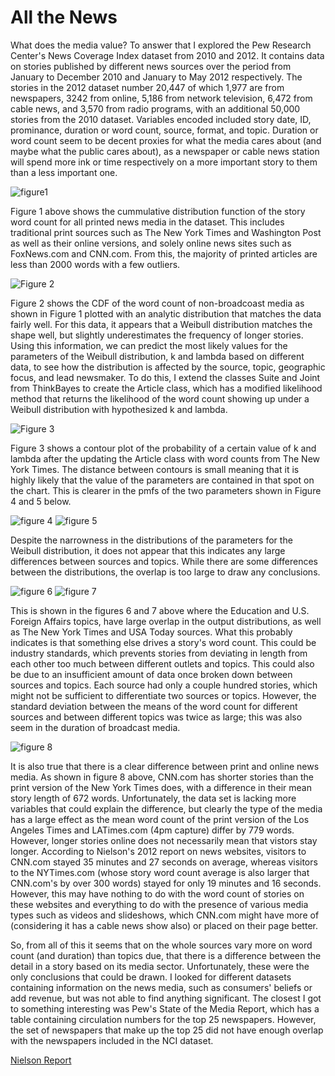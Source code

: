 All the News
=========

What does the media value? To answer that I explored the Pew Research Center's News Coverage Index dataset from 2010 and 2012. It contains data on stories published by different news sources over the period from January to December 2010 and January to May 2012 respectively. The stories in the 2012 dataset number 20,447 of which 1,977 are from newspapers, 3242 from online, 5,186 from network television, 6,472 from cable news, and 3,570 from radio programs, with an additional 50,000 stories from the 2010 dataset. Variables encoded included story date, ID, prominance, duration or word count, source, format, and topic. Duration or word count seem to be decent proxies for what the media cares about (and maybe what the public cares about), as a newspaper or cable news station will spend more ink or time respectively on a more important story to them than a less important one. 

![figure1][chart1]

Figure 1 above shows the cummulative distribution function of the story word count for all printed news media in the dataset. This includes traditional print sources such as The New York Times and Washington Post as well as their online versions, and solely online news sites such as FoxNews.com and CNN.com. From this, the majority of printed articles are less than 2000 words with a few outliers. 

![Figure 2][chart2]

Figure 2 shows the CDF of the word count of non-broadcoast media as shown in Figure 1 plotted with an analytic distribution that matches the data fairly well. For this data, it appears that a Weibull distribution matches the shape well, but slightly underestimates the frequency of longer stories. Using this information, we can predict the most likely values for the parameters of the Weibull distribution, k and lambda based on different data, to see how the distribution is affected by the source, topic, geographic focus, and lead newsmaker. To do this, I extend the classes Suite and Joint from ThinkBayes to create the Article class, which has a modified likelihood method that returns the likelihood of the word count showing up under a Weibull distribution with hypothesized k and lambda.  

![Figure 3][chart3]

Figure 3 shows a contour plot of the probability of a certain value of k and lambda after the updating the Article class with word counts from The New York Times. The distance between contours is small meaning that it is highly likely that the value of the parameters are contained in that spot on the chart. This is clearer in the pmfs of the two parameters shown in Figure 4 and 5 below.

![figure 4][chart4]
![figure 5][chart5]

Despite the narrowness in the distributions of the parameters for the Weibull distribution, it does not appear that this indicates any large differences between sources and topics. While there are some differences between the distributions, the overlap is too large to draw any conclusions.

![figure 6][chart6]
![figure 7][chart7]

This is shown in the figures 6 and 7 above where the Education and U.S. Foreign Affairs topics, have large overlap in the output distributions, as well as The New York Times and USA Today sources. What this probably indicates is that something else drives a story's word count. This could be industry standards, which prevents stories from deviating in length from each other too much between different outlets and topics. This could also be due to an insufficient amount of data once broken down between sources and topics. Each source had only a couple hundred stories, which might not be sufficient to differentiate two sources or topics. However, the standard deviation between the means of the word count for different sources and between different topics was twice as large; this was also seem in the duration of broadcast media.

![figure 8][chart8]

It is also true that there is a clear difference between print and online news media. As shown in figure 8 above, CNN.com has shorter stories than the print version of the New York Times does, with a difference in their mean story length of 672 words.  Unfortunately, the data set is lacking more variables that could explain the difference, but clearly the type of the media has a large effect as the mean word count of the print version of the Los Angeles Times and LATimes.com (4pm capture) differ by 779 words. However, longer stories online does not necessarily mean that vistors stay longer. According to Nielson's 2012 report on news websites, visitors to CNN.com stayed 35 minutes and 27 seconds on average, whereas visitors to the NYTimes.com (whose story word count average is also larger that CNN.com's by over 300 words) stayed for only 19 minutes and 16 seconds. However, this may have nothing to do with the word count of stories on these websites and everything to do with the presence of various media types such as videos and slideshows, which CNN.com might have more of (considering it has a cable news show also) or placed on their page better. 

So, from all of this it seems that on the whole sources vary more on word count (and duration) than topics due, that there is a difference between the detail in a story based on its media sector. Unfortunately, these were the only conclusions that could be drawn. I looked for different datasets containing information on the news media, such as consumers' beliefs or add revenue, but was not able to find anything significant. The closest I got to something interesting was Pew's State of the Media Report, which has a table containing circulation numbers for the top 25 newspapers. However, the set of newspapers that make up the top 25 did not have enough overlap with the newspapers included in the NCI dataset.

[Nielson Report](http://www.nielsen.com/us/en/insights/news/2012/may-2012-top-u-s-web-brands-and-news-websites.html)

[chart1]: https://github.com/rvanderheyde/ThinkStats2/blob/master/reports/Unknown-10
[chart2]: https://github.com/rvanderheyde/ThinkStats2/blob/master/reports/Unknown-11
[chart3]: https://github.com/rvanderheyde/ThinkStats2/blob/master/reports/Unknown-12
[chart4]: https://github.com/rvanderheyde/ThinkStats2/blob/master/reports/Unknown-13
[chart5]: https://github.com/rvanderheyde/ThinkStats2/blob/master/reports/Unknown-14
[chart6]: https://github.com/rvanderheyde/ThinkStats2/blob/master/reports/Unknown-15
[chart7]: https://github.com/rvanderheyde/ThinkStats2/blob/master/reports/Unknown-16
[chart8]: https://github.com/rvanderheyde/ThinkStats2/blob/master/reports/Unknown-17
